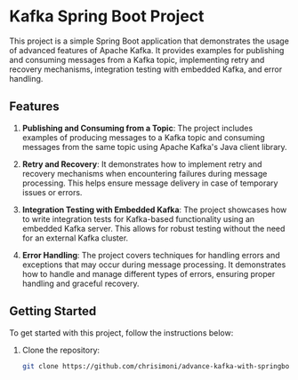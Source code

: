 # Kafka Spring Boot Project

This project is a simple Spring Boot application that demonstrates the usage of advanced features of Apache Kafka. It provides examples for publishing and consuming messages from a Kafka topic, implementing retry and recovery mechanisms, integration testing with embedded Kafka, and error handling.

## Features

1. **Publishing and Consuming from a Topic**: The project includes examples of producing messages to a Kafka topic and consuming messages from the same topic using Apache Kafka's Java client library.

2. **Retry and Recovery**: It demonstrates how to implement retry and recovery mechanisms when encountering failures during message processing. This helps ensure message delivery in case of temporary issues or errors.

3. **Integration Testing with Embedded Kafka**: The project showcases how to write integration tests for Kafka-based functionality using an embedded Kafka server. This allows for robust testing without the need for an external Kafka cluster.

4. **Error Handling**: The project covers techniques for handling errors and exceptions that may occur during message processing. It demonstrates how to handle and manage different types of errors, ensuring proper handling and graceful recovery.

## Getting Started

To get started with this project, follow the instructions below:

1. Clone the repository:

   ```bash
   git clone https://github.com/chrisimoni/advance-kafka-with-springboot
